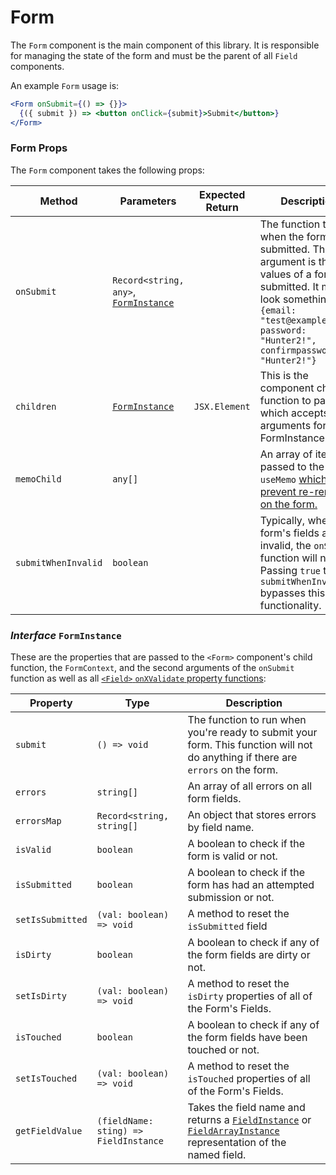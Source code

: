 # Form

The `Form` component is the main component of this library. It is responsible for managing the state of the form and
must be the parent of all `Field` components.

An example `Form` usage is:

```jsx
<Form onSubmit={() => {}}>
  {({ submit }) => <button onClick={submit}>Submit</button>}
</Form>
```

### Form Props

The `Form` component takes the following props:

| Method              | Parameters                                                       | Expected Return | Description                                                                                                                                                                                                                |
| ------------------- | ---------------------------------------------------------------- | --------------- | -------------------------------------------------------------------------------------------------------------------------------------------------------------------------------------------------------------------------- |
| `onSubmit`          | `Record<string, any>`, [`FormInstance`](#interface-forminstance) |                 | The function to call when the form is submitted. The first argument is the values of a form submitted. It might look something like:<br />`{email: "test@example.com", password: "Hunter2!", confirmpassword: "Hunter2!"}` |
| `children`          | [`FormInstance`](#interface-forminstance)                        | `JSX.Element`   | This is the component child function to pass, which accepts the arguments for FormInstance.                                                                                                                                |
| `memoChild`         | `any[]`                                                          |                 | An array of items passed to the inner `useMemo` [which helps prevent re-renders on the form.](/guides/performance-optimizations)                                                                                           |
| `submitWhenInvalid` | `boolean`                                                        |                 | Typically, when a form's fields are invalid, the `onSubmit` function will not run. Passing `true` to `submitWhenInvalid` bypasses this functionality.                                                                      |

### _Interface_ `FormInstance`

These are the properties that are passed to the `<Form>` component's child function, the `FormContext`, and the second arguments of the `onSubmit` function as well as all [`<Field>` `onXValidate` property functions](/reference/field#field-props):

| Property         | Type                                  | Description                                                                                                                                                                                                |
| ---------------- | ------------------------------------- | ---------------------------------------------------------------------------------------------------------------------------------------------------------------------------------------------------------- |
| `submit`         | `() => void`                          | The function to run when you're ready to submit your form. This function will not do anything if there are `errors` on the form.                                                                           |
| `errors`         | `string[]`                            | An array of all errors on all form fields.                                                                                                                                                                 |
| `errorsMap`      | `Record<string, string[]`             | An object that stores errors by field name.                                                                                                                                                                |
| `isValid`        | `boolean`                             | A boolean to check if the form is valid or not.                                                                                                                                                            |
| `isSubmitted`    | `boolean`                             | A boolean to check if the form has had an attempted submission or not.                                                                                                                                     |
| `setIsSubmitted` | `(val: boolean) => void`              | A method to reset the `isSubmitted` field                                                                                                                                                                  |
| `isDirty`        | `boolean`                             | A boolean to check if any of the form fields are dirty or not.                                                                                                                                             |
| `setIsDirty`     | `(val: boolean) => void`              | A method to reset the `isDirty` properties of all of the Form's Fields.                                                                                                                                    |
| `isTouched`      | `boolean`                             | A boolean to check if any of the form fields have been touched or not.                                                                                                                                     |
| `setIsTouched`   | `(val: boolean) => void`              | A method to reset the `isTouched` properties of all of the Form's Fields.                                                                                                                                  |
| `getFieldValue`  | `(fieldName: sting) => FieldInstance` | Takes the field name and returns a [`FieldInstance`](/reference/field#interface-fieldinstance) or [`FieldArrayInstance`](/reference/array#interface-fieldarrayinstance) representation of the named field. |
